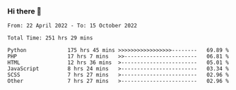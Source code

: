 ### Hi there 👋

<!--START_SECTION:waka-->

```text
From: 22 April 2022 - To: 15 October 2022

Total Time: 251 hrs 29 mins

Python             175 hrs 45 mins >>>>>>>>>>>>>>>>>--------   69.89 %
PHP                17 hrs 7 mins   >>-----------------------   06.81 %
HTML               12 hrs 36 mins  >------------------------   05.01 %
JavaScript         8 hrs 24 mins   >------------------------   03.34 %
SCSS               7 hrs 27 mins   >------------------------   02.96 %
Other              7 hrs 27 mins   >------------------------   02.96 %
```

<!--END_SECTION:waka-->

<!--
**umarfarouk98/umarfarouk98** is a ✨ _special_ ✨ repository because its `README.md` (this file) appears on your GitHub profile.

Here are some ideas to get you started:

- 🔭 I’m currently working on ...
- 🌱 I’m currently learning ...
- 👯 I’m looking to collaborate on ...
- 🤔 I’m looking for help with ...
- 💬 Ask me about ...
- 📫 How to reach me: ...
- 😄 Pronouns: ...
- ⚡ Fun fact: ...
-->
